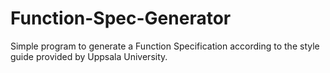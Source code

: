 # Function-Spec-Generator
Simple program to generate a Function Specification according to the style guide provided by Uppsala University.
